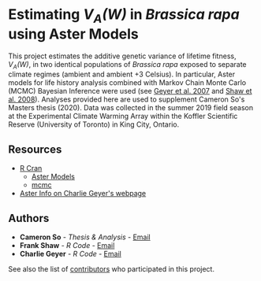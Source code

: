 # Estimating *V<sub>A</sub>(W)* in *Brassica rapa* using Aster Models

This project estimates the additive genetic variance of lifetime fitness, *V<sub>A</sub>(W)*, in two identical populations of *Brassica rapa* exposed to separate climate regimes (ambient and ambient +3 Celsius). In particular, Aster models for life history analysis combined with Markov Chain Monte Carlo (MCMC) Bayesian Inference were used (see [Geyer et al. 2007](https://doi.org/10.1093/biomet/asm030) and [Shaw et al. 2008](https://www.jstor.org/stable/10.1086/588063)). Analyses provided here are used to supplement Cameron So's Masters thesis (2020). Data was collected in the summer 2019 field season at the Experimental Climate Warming Array within the Koffler Scientific Reserve (University of Toronto) in King City, Ontario.  

## Resources

* [R Cran](https://cran.r-project.org/)
  * [Aster Models](https://cran.r-project.org/web/packages/aster/index.html)
  * [mcmc](https://cran.r-project.org/web/packages/mcmc/index.html)
* [Aster Info on Charlie Geyer's webpage](http://www.stat.umn.edu/geyer/aster/)

## Authors

* **Cameron So** - *Thesis & Analysis* - [Email](mailto:cameronso@live.ca?subject=[GitHub]%20Source%20Han%20Sans)
* **Frank Shaw** - *R Code* - [Email](mailto:fshaw314@gmail.com?subject=[GitHub]%20Source%20Han%20Sans)
* **Charlie Geyer** - *R Code* - [Email](mailto:geyer@umn.edu?subject=[GitHub]%20Source%20Han%20Sans)

See also the list of [contributors](https://github.com/socameron/heatarrays-Brapa/contributors) who participated in this project.
